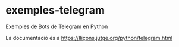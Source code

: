 # exemples-telegram
Exemples de Bots de Telegram en Python

La documentació és a https://lliçons.jutge.org/python/telegram.html
